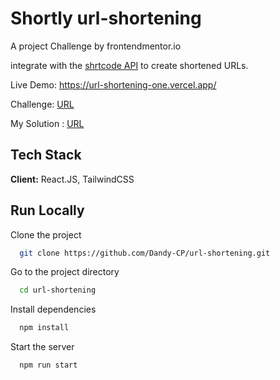 
# Shortly url-shortening

A project Challenge by frontendmentor.io

integrate with the [shrtcode API](https://shrtco.de/) to create shortened URLs.

Live Demo: https://url-shortening-one.vercel.app/

Challenge: [URL](https://www.frontendmentor.io/challenges/url-shortening-api-landing-page-2ce3ob-G)

My Solution : [URL](https://www.frontendmentor.io/solutions/url-shortening-using-reactjs-and-tailwind-css-SzvFSETL6s)



## Tech Stack

**Client:** React.JS, TailwindCSS


## Run Locally

Clone the project

```bash
  git clone https://github.com/Dandy-CP/url-shortening.git
```

Go to the project directory

```bash
  cd url-shortening
```

Install dependencies

```bash
  npm install
```

Start the server

```bash
  npm run start
```
